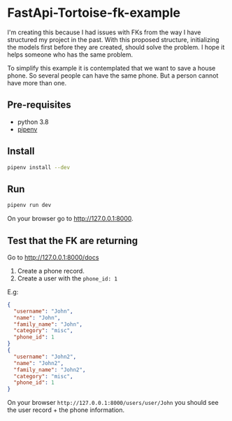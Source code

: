 # FastApi-Tortoise-fk-example

I'm creating this because I had issues with FKs from the way I have structured my project in the past. With this proposed structure, initializing the models first before they are created, should solve the problem. I hope it helps someone who has the same problem.

To simplify this example it is contemplated that we want to save a house phone. So several people can have the same phone. But a person cannot have more than one.


## Pre-requisites

* python 3.8
* [pipenv](https://pypi.org/project/pipenv/)

## Install

``` bash
pipenv install --dev
```

## Run

``` bash
pipenv run dev
```

On your browser go to http://127.0.0.1:8000.



## Test that the FK are returning

Go to http://127.0.0.1:8000/docs

1. Create a phone record.
2. Create a user with the `phone_id: 1`

E.g: 

``` json
{
  "username": "John",
  "name": "John",
  "family_name": "John",
  "category": "misc",
  "phone_id": 1
}
{
  "username": "John2",
  "name": "John2",
  "family_name": "John2",
  "category": "misc",
  "phone_id": 1
}
```

On your browser `http://127.0.0.1:8000/users/user/John` you should see the user record + the phone information.